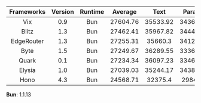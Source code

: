 | Frameworks | Version | Runtime | Average | Text | Params | DB Query |
| :---: | :---: | :---: | :---: | :---: | :---: | :---: |
| Vix | 0.9 | Bun | 27604.76 | 35533.92 | 34368.65 | 12911.7 |
| Blitz | 1.3 | Bun | 27462.41 | 35967.82 | 34444.93 | 11974.49 |
| EdgeRouter | 1.3 | Bun | 27255.31 | 35660.3 | 34121.01 | 11984.62 |
| Byte | 1.5 | Bun | 27249.67 | 36289.55 | 33363.98 | 12095.47 |
| Quark | 0.1 | Bun | 27234.34 | 36097.23 | 33467.88 | 12137.91 |
| Elysia | 1.0 | Bun | 27039.03 | 35244.17 | 34380.77 | 11492.15 |
| Hono | 4.3 | Bun | 24568.71 | 32375.4 | 29846.3 | 11484.43 |

**Bun**: 1.1.13